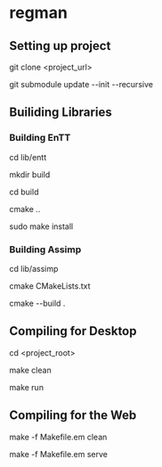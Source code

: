 # regman

## Setting up project
git clone <project_url>

git submodule update --init --recursive

## Builiding Libraries
### Building EnTT
cd lib/entt

mkdir build

cd build

cmake ..

sudo make install

### Building Assimp
cd lib/assimp

cmake CMakeLists.txt

cmake --build .

## Compiling for Desktop
cd <project_root>

make clean

make run

## Compiling for the Web
make -f Makefile.em clean

make -f Makefile.em serve
